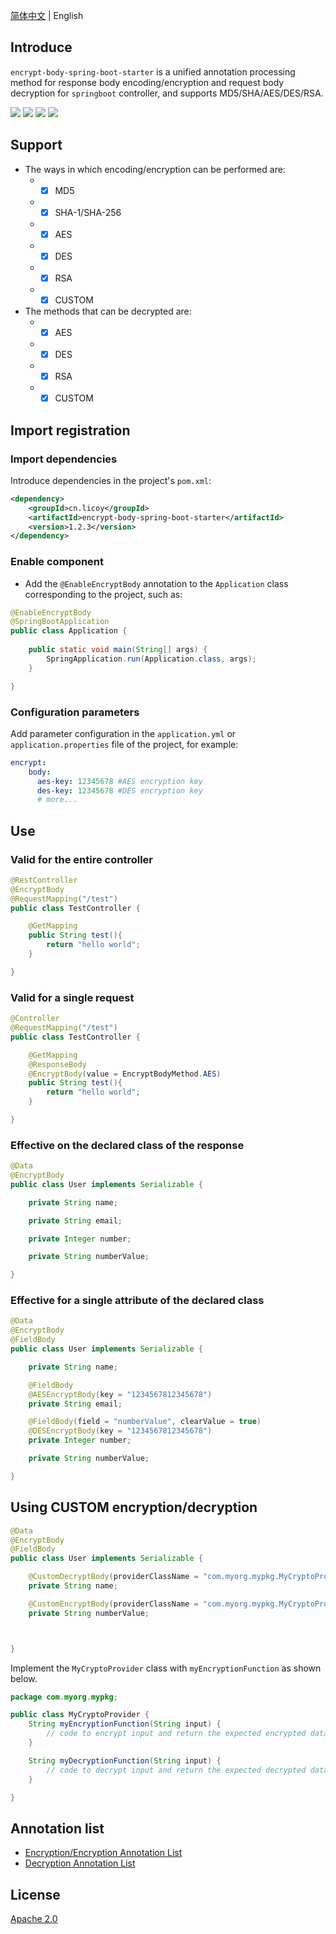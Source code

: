 [简体中文](./README.md) | English
## Introduce
`encrypt-body-spring-boot-starter` is a unified annotation processing method for response body encoding/encryption and request body decryption for `springboot` controller, and supports MD5/SHA/AES/DES/RSA.

[![](https://img.shields.io/github/release/Licoy/encrypt-body-spring-boot-starter.svg)]()
[![](https://img.shields.io/github/issues/Licoy/encrypt-body-spring-boot-starter.svg)]()
[![](https://img.shields.io/github/issues-pr/Licoy/encrypt-body-spring-boot-starter.svg)]()
[![](https://img.shields.io/badge/author-Licoy-ff69b4.svg)]()
## Support
- The ways in which encoding/encryption can be performed are:
    - - [x] MD5
    - - [x] SHA-1/SHA-256
    - - [x] AES
    - - [x] DES
    - - [x] RSA
    - - [x] CUSTOM
- The methods that can be decrypted are:
    - - [x] AES
    - - [x] DES
    - - [x] RSA
    - - [x] CUSTOM
## Import registration
### Import dependencies
Introduce dependencies in the project's `pom.xml`:
````xml
<dependency>
    <groupId>cn.licoy</groupId>
    <artifactId>encrypt-body-spring-boot-starter</artifactId>
    <version>1.2.3</version>
</dependency>
````
### Enable component
- Add the `@EnableEncryptBody` annotation to the `Application` class corresponding to the project, such as:
````java
@EnableEncryptBody
@SpringBootApplication
public class Application {
    
    public static void main(String[] args) {
        SpringApplication.run(Application.class, args);
    }

}
````
### Configuration parameters
Add parameter configuration in the `application.yml` or `application.properties` file of the project, for example:
````yaml
encrypt:
    body:
      aes-key: 12345678 #AES encryption key
      des-key: 12345678 #DES encryption key
      # more...
````
## Use
### Valid for the entire controller
````java
@RestController
@EncryptBody
@RequestMapping("/test")
public class TestController {

    @GetMapping
    public String test(){
        return "hello world";
    }

}
````
### Valid for a single request
````java
@Controller
@RequestMapping("/test")
public class TestController {

    @GetMapping
    @ResponseBody
    @EncryptBody(value = EncryptBodyMethod.AES)
    public String test(){
        return "hello world";
    }

}
````
### Effective on the declared class of the response
````java
@Data
@EncryptBody
public class User implements Serializable {

    private String name;

    private String email;

    private Integer number;

    private String numberValue;

}
````
### Effective for a single attribute of the declared class
````java
@Data
@EncryptBody
@FieldBody
public class User implements Serializable {

    private String name;

    @FieldBody
    @AESEncryptBody(key = "1234567812345678")
    private String email;

    @FieldBody(field = "numberValue", clearValue = true)
    @DESEncryptBody(key = "1234567812345678")
    private Integer number;

    private String numberValue;

}
````

## Using CUSTOM encryption/decryption
````java
@Data
@EncryptBody
@FieldBody
public class User implements Serializable {

    @CustomDecryptBody(providerClassName = "com.myorg.mypkg.MyCryptoProvider", decryptMethodName = "myDecryptionFunction")
    private String name;

    @CustomEncryptBody(providerClassName = "com.myorg.mypkg.MyCryptoProvider", encryptMethodName = "myEncryptionFunction")
    private String numberValue;



}
````

Implement the `MyCryptoProvider` class with `myEncryptionFunction` as shown below.
```java
package com.myorg.mypkg;

public class MyCryptoProvider {
    String myEncryptionFunction(String input) {
        // code to encrypt input and return the expected encrypted data
    }

    String myDecryptionFunction(String input) {
        // code to decrypt input and return the expected decrypted data
    }

}
```



## Annotation list
- [Encryption/Encryption Annotation List](https://github.com/Licoy/encrypt-body-spring-boot-starter/wiki/加密注解一览表)
- [Decryption Annotation List](https://github.com/Licoy/encrypt-body-spring-boot-starter/wiki/解密注解一览表)
## License
[Apache 2.0](/LICENSE)